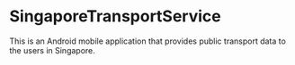 # SingaporeTransportService

This is an Android mobile application that provides public transport data to the users in Singapore.
